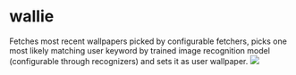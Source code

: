 # wallie
Fetches most recent wallpapers picked by configurable fetchers, picks one most likely matching user keyword by trained image recognition model (configurable through recognizers) and sets it as user wallpaper.
![](https://media.giphy.com/media/JR6sw1t9nnJlJ20G0j/giphy.webp)
